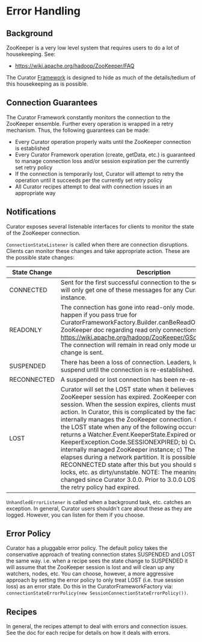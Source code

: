# Error Handling

## Background

ZooKeeper is a very low level system that requires users to do a lot of housekeeping. See:

* https://wiki.apache.org/hadoop/ZooKeeper/FAQ

The Curator [Framework](framework.md) is designed to hide as much of the details/tedium of this housekeeping as is possible.

## Connection Guarantees

The Curator Framework constantly monitors the connection to the ZooKeeper ensemble. Further every operation is wrapped in a retry mechanism. Thus, the following guarantees can be made:

* Every Curator operation properly waits until the ZooKeeper connection is established
* Every Curator Framework operation (create, getData, etc.) is guaranteed to manage connection loss and/or session expiration per the currently set retry policy
* If the connection is temporarily lost, Curator will attempt to retry the operation until it succeeds per the currently set retry policy
* All Curator recipes attempt to deal with connection issues in an appropriate way

## Notifications

Curator exposes several listenable interfaces for clients to monitor the state of the ZooKeeper connection.

`ConnectionStateListener` is called when there are connection disruptions. Clients can monitor these changes and take appropriate action. These are the possible state changes:

| State Change | Description                                                                                                                                                                                                                                                                                                                                                                                                                                                                                                                                                                                                                                                                                                                                                                                                                                        |
|--------------|----------------------------------------------------------------------------------------------------------------------------------------------------------------------------------------------------------------------------------------------------------------------------------------------------------------------------------------------------------------------------------------------------------------------------------------------------------------------------------------------------------------------------------------------------------------------------------------------------------------------------------------------------------------------------------------------------------------------------------------------------------------------------------------------------------------------------------------------------|
| CONNECTED    | Sent for the first successful connection to the server. NOTE: You will only get one of these messages for any CuratorFramework instance.                                                                                                                                                                                                                                                                                                                                                                                                                                                                                                                                                                                                                                                                                                           |
| READONLY     | The connection has gone into read-only mode. This can only happen if you pass true for CuratorFrameworkFactory.Builder.canBeReadOnly(). See the ZooKeeper doc regarding read only connections: https://wiki.apache.org/hadoop/ZooKeeper/GSoCReadOnlyMode. The connection will remain in read only mode until another state change is sent.                                                                                                                                                                                                                                                                                                                                                                                                                                                                                                         |
| SUSPENDED    | There has been a loss of connection. Leaders, locks, etc. should suspend until the connection is re-established.                                                                                                                                                                                                                                                                                                                                                                                                                                                                                                                                                                                                                                                                                                                                   |
| RECONNECTED  | A suspended or lost connection has been re-established.                                                                                                                                                                                                                                                                                                                                                                                                                                                                                                                                                                                                                                                                                                                                                                                            |
| LOST         | Curator will set the LOST state when it believes that the ZooKeeper session has expired. ZooKeeper connections have a session. When the session expires, clients must take appropriate action. In Curator, this is complicated by the fact that Curator internally manages the ZooKeeper connection. Curator will set the LOST state when any of the following occurs: a) ZooKeeper returns a Watcher.Event.KeeperState.Expired or KeeperException.Code.SESSIONEXPIRED; b) Curator closes the internally managed ZooKeeper instance; c) The session timeout elapses during a network partition. It is possible to get a RECONNECTED state after this but you should still consider any locks, etc. as dirty/unstable. NOTE: The meaning of LOST has changed since Curator 3.0.0. Prior to 3.0.0 LOST only meant that the retry policy had expired. |

`UnhandledErrorListener` is called when a background task, etc. catches an exception. In general, Curator users shouldn't care about these as they are logged. However, you can listen for them if you choose.

## Error Policy

Curator has a pluggable error policy. The default policy takes the conservative approach of treating connection states SUSPENDED and LOST the same way. i.e. when a recipe sees the state change to SUSPENDED it will assume that the ZooKeeper session is lost and will clean up any watchers, nodes, etc. You can choose, however, a more aggressive approach by setting the error policy to only treat LOST (i.e. true session loss) as an error state. Do this in the CuratorFrameworkFactory via: `connectionStateErrorPolicy(new SessionConnectionStateErrorPolicy())`.

## Recipes

In general, the recipes attempt to deal with errors and connection issues. See the doc for each recipe for details on how it deals with errors.





